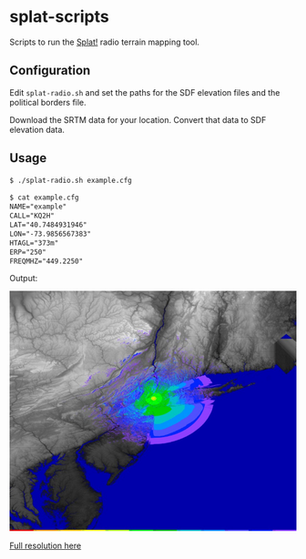 # splat-scripts

Scripts to run the [Splat!](http://www.qsl.net/kd2bd/splat.html) radio terrain
mapping tool.

## Configuration

Edit `splat-radio.sh` and set the paths for the SDF elevation files and the
political borders file.

Download the SRTM data for your location.  Convert that data to SDF elevation
data.

## Usage

```
$ ./splat-radio.sh example.cfg
```

```
$ cat example.cfg
NAME="example"
CALL="KQ2H"
LAT="40.7484931946"
LON="-73.9856567383"
HTAGL="373m"
ERP="250"
FREQMHZ="449.2250"
```

Output:

![output map](example-map-thumb.jpg)

[Full resolution here](example-map.png)
